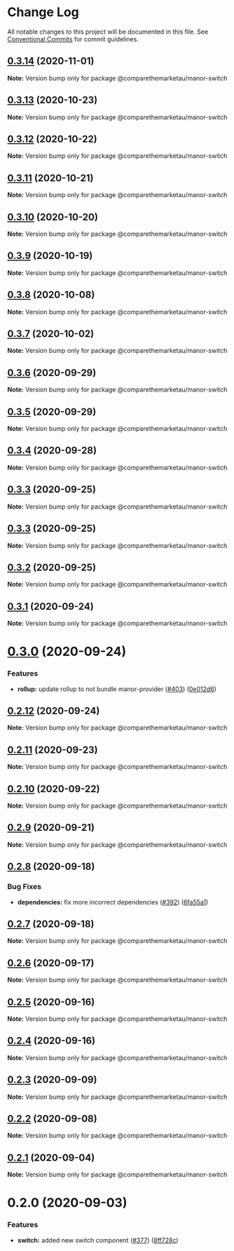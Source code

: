 # Change Log

All notable changes to this project will be documented in this file.
See [Conventional Commits](https://conventionalcommits.org) for commit guidelines.

## [0.3.14](https://github.com/comparethemarketau/manor-react/compare/@comparethemarketau/manor-switch@0.3.13...@comparethemarketau/manor-switch@0.3.14) (2020-11-01)

**Note:** Version bump only for package @comparethemarketau/manor-switch





## [0.3.13](https://github.com/comparethemarketau/manor-react/compare/@comparethemarketau/manor-switch@0.3.12...@comparethemarketau/manor-switch@0.3.13) (2020-10-23)

**Note:** Version bump only for package @comparethemarketau/manor-switch





## [0.3.12](https://github.com/comparethemarketau/manor-react/compare/@comparethemarketau/manor-switch@0.3.11...@comparethemarketau/manor-switch@0.3.12) (2020-10-22)

**Note:** Version bump only for package @comparethemarketau/manor-switch





## [0.3.11](https://github.com/comparethemarketau/manor-react/compare/@comparethemarketau/manor-switch@0.3.10...@comparethemarketau/manor-switch@0.3.11) (2020-10-21)

**Note:** Version bump only for package @comparethemarketau/manor-switch





## [0.3.10](https://github.com/comparethemarketau/manor-react/compare/@comparethemarketau/manor-switch@0.3.9...@comparethemarketau/manor-switch@0.3.10) (2020-10-20)

**Note:** Version bump only for package @comparethemarketau/manor-switch





## [0.3.9](https://github.com/comparethemarketau/manor-react/compare/@comparethemarketau/manor-switch@0.3.8...@comparethemarketau/manor-switch@0.3.9) (2020-10-19)

**Note:** Version bump only for package @comparethemarketau/manor-switch





## [0.3.8](https://github.com/comparethemarketau/manor-react/compare/@comparethemarketau/manor-switch@0.3.7...@comparethemarketau/manor-switch@0.3.8) (2020-10-08)

**Note:** Version bump only for package @comparethemarketau/manor-switch





## [0.3.7](https://github.com/comparethemarketau/manor-react/compare/@comparethemarketau/manor-switch@0.3.6...@comparethemarketau/manor-switch@0.3.7) (2020-10-02)

**Note:** Version bump only for package @comparethemarketau/manor-switch





## [0.3.6](https://github.com/comparethemarketau/manor-react/compare/@comparethemarketau/manor-switch@0.3.5...@comparethemarketau/manor-switch@0.3.6) (2020-09-29)

**Note:** Version bump only for package @comparethemarketau/manor-switch





## [0.3.5](https://github.com/comparethemarketau/manor-react/compare/@comparethemarketau/manor-switch@0.3.4...@comparethemarketau/manor-switch@0.3.5) (2020-09-29)

**Note:** Version bump only for package @comparethemarketau/manor-switch





## [0.3.4](https://github.com/comparethemarketau/manor-react/compare/@comparethemarketau/manor-switch@0.3.3...@comparethemarketau/manor-switch@0.3.4) (2020-09-28)

**Note:** Version bump only for package @comparethemarketau/manor-switch





## [0.3.3](https://github.com/comparethemarketau/manor-react/compare/@comparethemarketau/manor-switch@0.3.2...@comparethemarketau/manor-switch@0.3.3) (2020-09-25)

**Note:** Version bump only for package @comparethemarketau/manor-switch





## [0.3.3](https://github.com/comparethemarketau/manor-react/compare/@comparethemarketau/manor-switch@0.3.2...@comparethemarketau/manor-switch@0.3.3) (2020-09-25)

**Note:** Version bump only for package @comparethemarketau/manor-switch





## [0.3.2](https://github.com/comparethemarketau/manor-react/compare/@comparethemarketau/manor-switch@0.3.1...@comparethemarketau/manor-switch@0.3.2) (2020-09-25)

**Note:** Version bump only for package @comparethemarketau/manor-switch





## [0.3.1](https://github.com/comparethemarketau/manor-react/compare/@comparethemarketau/manor-switch@0.3.0...@comparethemarketau/manor-switch@0.3.1) (2020-09-24)

**Note:** Version bump only for package @comparethemarketau/manor-switch





# [0.3.0](https://github.com/comparethemarketau/manor-react/compare/@comparethemarketau/manor-switch@0.2.12...@comparethemarketau/manor-switch@0.3.0) (2020-09-24)


### Features

* **rollup:** update rollup to not bundle manor-provider ([#403](https://github.com/comparethemarketau/manor-react/issues/403)) ([0e012d6](https://github.com/comparethemarketau/manor-react/commit/0e012d6fbadcf0ec99857c22e148cacd6265b60a))





## [0.2.12](https://github.com/comparethemarketau/manor-react/compare/@comparethemarketau/manor-switch@0.2.11...@comparethemarketau/manor-switch@0.2.12) (2020-09-24)

**Note:** Version bump only for package @comparethemarketau/manor-switch





## [0.2.11](https://github.com/comparethemarketau/manor-react/compare/@comparethemarketau/manor-switch@0.2.10...@comparethemarketau/manor-switch@0.2.11) (2020-09-23)

**Note:** Version bump only for package @comparethemarketau/manor-switch





## [0.2.10](https://github.com/comparethemarketau/manor-react/compare/@comparethemarketau/manor-switch@0.2.9...@comparethemarketau/manor-switch@0.2.10) (2020-09-22)

**Note:** Version bump only for package @comparethemarketau/manor-switch





## [0.2.9](https://github.com/comparethemarketau/manor-react/compare/@comparethemarketau/manor-switch@0.2.8...@comparethemarketau/manor-switch@0.2.9) (2020-09-21)

**Note:** Version bump only for package @comparethemarketau/manor-switch





## [0.2.8](https://github.com/comparethemarketau/manor-react/compare/@comparethemarketau/manor-switch@0.2.7...@comparethemarketau/manor-switch@0.2.8) (2020-09-18)


### Bug Fixes

* **dependencies:** fix more incorrect dependencies ([#392](https://github.com/comparethemarketau/manor-react/issues/392)) ([6fa55a1](https://github.com/comparethemarketau/manor-react/commit/6fa55a11ba89125ccfe61385d9776e4185bff6f3))





## [0.2.7](https://github.com/comparethemarketau/manor-react/compare/@comparethemarketau/manor-switch@0.2.6...@comparethemarketau/manor-switch@0.2.7) (2020-09-18)

**Note:** Version bump only for package @comparethemarketau/manor-switch





## [0.2.6](https://github.com/comparethemarketau/manor-react/compare/@comparethemarketau/manor-switch@0.2.5...@comparethemarketau/manor-switch@0.2.6) (2020-09-17)

**Note:** Version bump only for package @comparethemarketau/manor-switch





## [0.2.5](https://github.com/comparethemarketau/manor-react/compare/@comparethemarketau/manor-switch@0.2.4...@comparethemarketau/manor-switch@0.2.5) (2020-09-16)

**Note:** Version bump only for package @comparethemarketau/manor-switch





## [0.2.4](https://github.com/comparethemarketau/manor-react/compare/@comparethemarketau/manor-switch@0.2.3...@comparethemarketau/manor-switch@0.2.4) (2020-09-16)

**Note:** Version bump only for package @comparethemarketau/manor-switch





## [0.2.3](https://github.com/comparethemarketau/manor-react/compare/@comparethemarketau/manor-switch@0.2.2...@comparethemarketau/manor-switch@0.2.3) (2020-09-09)

**Note:** Version bump only for package @comparethemarketau/manor-switch





## [0.2.2](https://github.com/comparethemarketau/manor-react/compare/@comparethemarketau/manor-switch@0.2.1...@comparethemarketau/manor-switch@0.2.2) (2020-09-08)

**Note:** Version bump only for package @comparethemarketau/manor-switch





## [0.2.1](https://github.com/comparethemarketau/manor-react/compare/@comparethemarketau/manor-switch@0.2.0...@comparethemarketau/manor-switch@0.2.1) (2020-09-04)

**Note:** Version bump only for package @comparethemarketau/manor-switch





# 0.2.0 (2020-09-03)


### Features

* **switch:** added new switch component ([#377](https://github.com/comparethemarketau/manor-react/issues/377)) ([8ff728c](https://github.com/comparethemarketau/manor-react/commit/8ff728c26058454d0367d5dd84ab0a65436cc62b))
